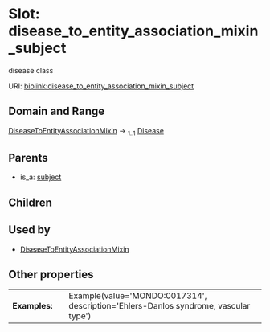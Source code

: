
# Slot: disease_to_entity_association_mixin_subject


disease class

URI: [biolink:disease_to_entity_association_mixin_subject](https://w3id.org/biolink/vocab/disease_to_entity_association_mixin_subject)


## Domain and Range

[DiseaseToEntityAssociationMixin](DiseaseToEntityAssociationMixin.md) &#8594;  <sub>1..1</sub> [Disease](Disease.md)

## Parents

 *  is_a: [subject](subject.md)

## Children


## Used by

 * [DiseaseToEntityAssociationMixin](DiseaseToEntityAssociationMixin.md)

## Other properties

|  |  |  |
| --- | --- | --- |
| **Examples:** | | Example(value='MONDO:0017314', description='Ehlers-Danlos syndrome, vascular type') |

